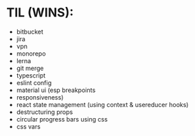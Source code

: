 # TIL (WINS):
- bitbucket
- jira
- vpn
- monorepo
- lerna
- git merge
- typescript
- eslint config
- material ui (esp breakpoints
- responsiveness)
- react state management (using context & usereducer hooks)
- destructuring props
- circular progress bars using css
- css vars